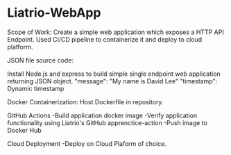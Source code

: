 # Liatrio-WebApp
Scope of Work: Create a simple web application which exposes a HTTP API Endpoint. Used CI/CD pipeline to containerize it and deploy to cloud platform.

JSON file source code:

Install Node.js and express to build simple single endpoint web application returning JSON object. 
  "message": "My name is David Lee"
  "timestamp": Dynamic timestamp
  
Docker Containerization: Host Dockerfile in repository.

GitHub Actions
  -Build application docker image
  -Verify application functionality using Liatrio's GitHub apprenctice-action
  -Push image to Docker Hub

Cloud Deployment
  -Deploy on Cloud Plaform of choice.


